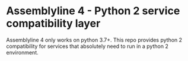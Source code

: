 # Assemblyline 4 - Python 2 service compatibility layer

Assemblyline 4 only works on python 3.7+. This repo provides python 2 compatibility for services that absolutely need to run in a python 2 environment. 